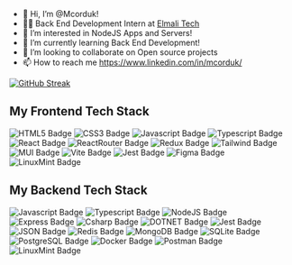 - 👋 Hi, I’m @Mcorduk!
- 🧑‍💼 Back End Development Intern at [Elmali Tech](http://www.elmaligroup.com/)
- 👀 I’m interested in NodeJS Apps and Servers!
- 🌱 I’m currently learning Back End Development!
- 💞️ I’m looking to collaborate on Open source projects
- 📫 How to reach me https://www.linkedin.com/in/mcorduk/
  
[![GitHub Streak](https://github-readme-streak-stats.herokuapp.com?user=Mcorduk&theme=whatsapp-dark2)](https://git.io/streak-stats)

## My Frontend Tech Stack
![HTML5 Badge](https://img.shields.io/badge/HTML5-E34F26?style=for-the-badge&logo=html5&logoColor=white)
![CSS3 Badge](https://img.shields.io/badge/CSS3-1572B6?style=for-the-badge&logo=css3&logoColor=white)
![Javascript Badge](https://img.shields.io/badge/JavaScript-323330?style=for-the-badge&logo=javascript&logoColor=F7DF1E)
![Typescript Badge](https://img.shields.io/badge/TypeScript-007ACC?style=for-the-badge&logo=typescript&logoColor=white)
![React Badge](https://img.shields.io/badge/React-20232A?style=for-the-badge&logo=react&logoColor=61DAFB)
![ReactRouter Badge](https://img.shields.io/badge/React_Router-CA4245?style=for-the-badge&logo=react-router&logoColor=white)
![Redux Badge](https://img.shields.io/badge/Redux-593D88?style=for-the-badge&logo=redux&logoColor=white)
![Tailwind Badge](https://img.shields.io/badge/Tailwind_CSS-38B2AC?style=for-the-badge&logo=tailwind-css&logoColor=white)
![MUI Badge](https://img.shields.io/badge/Material%20UI-007FFF?style=for-the-badge&logo=mui&logoColor=white)
![Vite Badge](https://img.shields.io/badge/Vite-B73BFE?style=for-the-badge&logo=vite&logoColor=FFD62E)
![Jest Badge](https://img.shields.io/badge/Jest-C21325?style=for-the-badge&logo=jest&logoColor=white)
![Figma Badge](https://img.shields.io/badge/Docker-2CA5E0?style=for-the-badge&logo=docker&logoColor=white)
![LinuxMint Badge](https://img.shields.io/badge/Linux_Mint-87CF3E?style=for-the-badge&logo=linux-mint&logoColor=white)

## My Backend Tech Stack
![Javascript Badge](https://img.shields.io/badge/JavaScript-323330?style=for-the-badge&logo=javascript&logoColor=F7DF1E)
![Typescript Badge](https://img.shields.io/badge/TypeScript-007ACC?style=for-the-badge&logo=typescript&logoColor=white)
![NodeJS Badge](https://img.shields.io/badge/Node%20js-339933?style=for-the-badge&logo=nodedotjs&logoColor=white)
![Express Badge](https://img.shields.io/badge/Express%20js-000000?style=for-the-badge&logo=express&logoColor=white)
![ Csharp Badge](https://img.shields.io/badge/C%23-239120?style=for-the-badge&logo=csharp&logoColor=white)
![DOTNET Badge](https://img.shields.io/badge/.NET-512BD4?style=for-the-badge&logo=dotnet&logoColor=white)
![Jest Badge](https://img.shields.io/badge/Jest-C21325?style=for-the-badge&logo=jest&logoColor=white)
![JSON Badge](https://img.shields.io/badge/json-5E5C5C?style=for-the-badge&logo=json&logoColor=white)
![Redis Badge](https://img.shields.io/badge/redis-%23DD0031.svg?&style=for-the-badge&logo=redis&logoColor=white)
![MongoDB Badge](https://img.shields.io/badge/MongoDB-4EA94B?style=for-the-badge&logo=mongodb&logoColor=white)
![SQLite Badge](https://img.shields.io/badge/Sqlite-003B57?style=for-the-badge&logo=sqlite&logoColor=white)
![PostgreSQL Badge](https://img.shields.io/badge/PostgreSQL-316192?style=for-the-badge&logo=postgresql&logoColor=white)
![Docker Badge](https://img.shields.io/badge/Docker-2CA5E0?style=for-the-badge&logo=docker&logoColor=white)
![Postman Badge](https://img.shields.io/badge/Postman-FF6C37?style=for-the-badge&logo=Postman&logoColor=white)
![LinuxMint Badge](https://img.shields.io/badge/Linux_Mint-87CF3E?style=for-the-badge&logo=linux-mint&logoColor=white)


